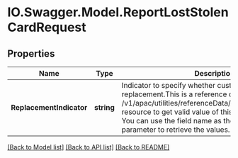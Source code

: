 # IO.Swagger.Model.ReportLostStolenCardRequest
## Properties

Name | Type | Description | Notes
------------ | ------------- | ------------- | -------------
**ReplacementIndicator** | **string** | Indicator to specify whether customer requires card replacement.This is a reference data field. Please use /v1/apac/utilities/referenceData/{replacementIndicator} resource to get valid value of this field with description. You can use the field name as the referenceCode parameter to retrieve the values. | [optional] 

[[Back to Model list]](../README.md#documentation-for-models) [[Back to API list]](../README.md#documentation-for-api-endpoints) [[Back to README]](../README.md)

